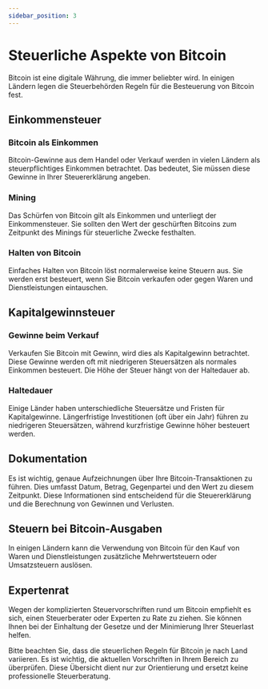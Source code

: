 ```yaml
---
sidebar_position: 3
---
```


# Steuerliche Aspekte von Bitcoin

Bitcoin ist eine digitale Währung, die immer beliebter wird. In einigen Ländern
legen die Steuerbehörden Regeln für die Besteuerung von Bitcoin fest.

## Einkommensteuer

### Bitcoin als Einkommen

Bitcoin-Gewinne aus dem Handel oder Verkauf werden in vielen Ländern als
steuerpflichtiges Einkommen betrachtet. Das bedeutet, Sie müssen diese Gewinne
in Ihrer Steuererklärung angeben.

### Mining

Das Schürfen von Bitcoin gilt als Einkommen und unterliegt der Einkommensteuer.
Sie sollten den Wert der geschürften Bitcoins zum Zeitpunkt des Minings für
steuerliche Zwecke festhalten.

### Halten von Bitcoin

Einfaches Halten von Bitcoin löst normalerweise keine Steuern aus. Sie werden
erst besteuert, wenn Sie Bitcoin verkaufen oder gegen Waren und Dienstleistungen
eintauschen.

## Kapitalgewinnsteuer

### Gewinne beim Verkauf

Verkaufen Sie Bitcoin mit Gewinn, wird dies als Kapitalgewinn betrachtet. Diese
Gewinne werden oft mit niedrigeren Steuersätzen als normales Einkommen
besteuert. Die Höhe der Steuer hängt von der Haltedauer ab.

### Haltedauer

Einige Länder haben unterschiedliche Steuersätze und Fristen für Kapitalgewinne.
Längerfristige Investitionen (oft über ein Jahr) führen zu niedrigeren
Steuersätzen, während kurzfristige Gewinne höher besteuert werden.

## Dokumentation

Es ist wichtig, genaue Aufzeichnungen über Ihre Bitcoin-Transaktionen zu führen.
Dies umfasst Datum, Betrag, Gegenpartei und den Wert zu diesem Zeitpunkt. Diese
Informationen sind entscheidend für die Steuererklärung und die Berechnung von
Gewinnen und Verlusten.

## Steuern bei Bitcoin-Ausgaben

In einigen Ländern kann die Verwendung von Bitcoin für den Kauf von Waren und
Dienstleistungen zusätzliche Mehrwertsteuern oder Umsatzsteuern auslösen.

## Expertenrat

Wegen der komplizierten Steuervorschriften rund um Bitcoin empfiehlt es sich,
einen Steuerberater oder Experten zu Rate zu ziehen. Sie können Ihnen bei der
Einhaltung der Gesetze und der Minimierung Ihrer Steuerlast helfen.

Bitte beachten Sie, dass die steuerlichen Regeln für Bitcoin je nach Land
variieren. Es ist wichtig, die aktuellen Vorschriften in Ihrem Bereich zu
überprüfen. Diese Übersicht dient nur zur Orientierung und ersetzt keine
professionelle Steuerberatung.
